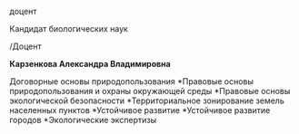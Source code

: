доцент

Кандидат биологических наук

/Доцент

**Карзенкова Александра Владимировна**

Договорные основы природопользования
	*Правовые основы природопользования и охраны окружающей среды
	*Правовые основы экологической безопасности
	*Территориальное зонирование земель населенных пунктов
	*Устойчивое развитие
	*Устойчивое развитие городов
	*Экологические экспертизы
